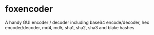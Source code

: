 # foxencoder
A handy GUI encoder / decoder including base64 encode/decoder, hex encoder/decoder, md4, md5, sha1, sha2, sha3 and blake hashes
